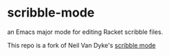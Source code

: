 # scribble-mode
an Emacs major mode for editing Racket scribble files.

This repo is a fork of Neil Van Dyke's [scribble mode](https://www.neilvandyke.org/scribble-emacs/)
